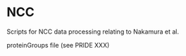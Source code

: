 # NCC
Scripts for NCC data processing relating to Nakamura et al.


proteinGroups file (see PRIDE XXX)
